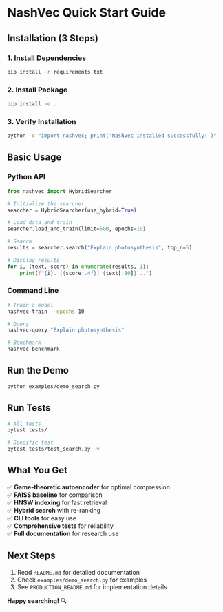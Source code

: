# NashVec Quick Start Guide

## Installation (3 Steps)

### 1. Install Dependencies

```bash
pip install -r requirements.txt
```

### 2. Install Package

```bash
pip install -e .
```

### 3. Verify Installation

```bash
python -c "import nashvec; print('NashVec installed successfully!')"
```

## Basic Usage

### Python API

```python
from nashvec import HybridSearcher

# Initialize the searcher
searcher = HybridSearcher(use_hybrid=True)

# Load data and train
searcher.load_and_train(limit=500, epochs=10)

# Search
results = searcher.search("Explain photosynthesis", top_n=5)

# Display results
for i, (text, score) in enumerate(results, 1):
    print(f"{i}. [{score:.4f}] {text[:80]}...")
```

### Command Line

```bash
# Train a model
nashvec-train --epochs 10

# Query
nashvec-query "Explain photosynthesis"

# Benchmark
nashvec-benchmark
```

## Run the Demo

```bash
python examples/demo_search.py
```

## Run Tests

```bash
# All tests
pytest tests/

# Specific test
pytest tests/test_search.py -v
```

## What You Get

✅ **Game-theoretic autoencoder** for optimal compression  
✅ **FAISS baseline** for comparison  
✅ **HNSW indexing** for fast retrieval  
✅ **Hybrid search** with re-ranking  
✅ **CLI tools** for easy use  
✅ **Comprehensive tests** for reliability  
✅ **Full documentation** for research use

## Next Steps

1. Read `README.md` for detailed documentation
2. Check `examples/demo_search.py` for examples
3. See `PRODUCTION_README.md` for implementation details

**Happy searching!** 🔍

